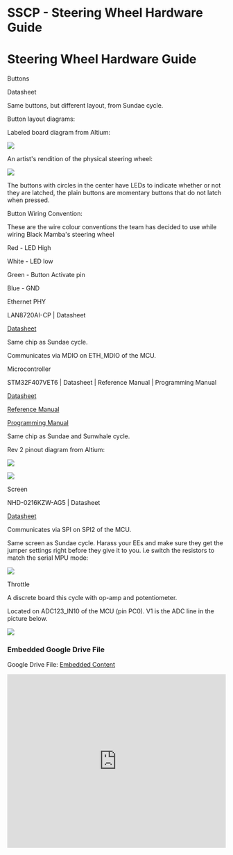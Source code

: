 # SSCP - Steering Wheel Hardware Guide

# Steering Wheel Hardware Guide

Buttons

Datasheet

Same buttons, but different layout, from Sundae cycle.

Button layout diagrams:

Labeled board diagram from Altium:

![](../../../../assets/image_de3308cdba.png)

An artist's rendition of the physical steering wheel:

![](../../../../assets/image_71abfa7b17.jpg)

The buttons with circles in the center have LEDs to indicate whether or not they are latched, the plain buttons are momentary buttons that do not latch when pressed.

Button Wiring Convention:

These are the wire colour conventions the team has decided to use while wiring Black Mamba's steering wheel

Red - LED High

White - LED low

Green - Button Activate pin

Blue - GND

Ethernet PHY

LAN8720AI-CP | Datasheet

[ Datasheet](http://ww1.microchip.com/downloads/en/devicedoc/8720a.pdf)

Same chip as Sundae cycle.

Communicates via MDIO on ETH_MDIO of the MCU.

Microcontroller

STM32F407VET6 | Datasheet | Reference Manual | Programming Manual

[ Datasheet](https://www.st.com/resource/en/datasheet/dm00037051.pdf)

[ Reference Manual](https://www.st.com/resource/en/reference_manual/dm00031020.pdf)

[ Programming Manual](https://www.st.com/resource/en/programming_manual/dm00046982.pdf)

Same chip as Sundae and Sunwhale cycle.

Rev 2 pinout diagram from Altium:

![](../../../../assets/image_6d2845ebb8.png)

![](../../../../assets/image_e058a146c2.png)

Screen

NHD-0216KZW-AG5 | Datasheet

[ Datasheet](https://www.mouser.com/datasheet/2/291/NHD-0216KZW-AG5-35894.pdf)

Communicates via SPI on SPI2 of the MCU.

Same screen as Sundae cycle. Harass your EEs and make sure they get the jumper settings right before they give it to you. i.e switch the resistors to match the serial MPU mode:

![](../../../../assets/image_12792699e8.png)

Throttle

A discrete board this cycle with op-amp and potentiometer.

Located on ADC123_IN10 of the MCU (pin PC0). V1 is the ADC line in the picture below.

![](../../../../assets/image_edbe595d41.png)

[](https://drive.google.com/folderview?id=1F4SOPvZr1qDTirnNLjXvVGyeEIHNd6Fy)

### Embedded Google Drive File

Google Drive File: [Embedded Content](https://drive.google.com/embeddedfolderview?id=1F4SOPvZr1qDTirnNLjXvVGyeEIHNd6Fy#list)

<iframe width="100%" height="400" src="https://drive.google.com/embeddedfolderview?id=1F4SOPvZr1qDTirnNLjXvVGyeEIHNd6Fy#list" frameborder="0"></iframe>

